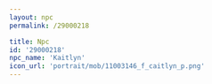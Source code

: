 ```yaml
---
layout: npc
permalink: /29000218

title: Npc
id: '29000218'
npc_name: 'Kaitlyn'
icon_url: 'portrait/mob/11003146_f_caitlyn_p.png'
---
```

